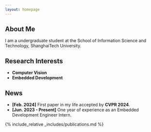 ```yaml
---
layout: homepage
---
```


## About Me

I am a undergraduate student at the School of Information Science and Technology, ShanghaiTech University.

## Research Interests

- **Computer Vision**
- **Embedded Development**

## News

- **[Feb. 2024]** First paper in my life accepted by **CVPR 2024**.
- **[Jun. 2023 - Present]** One year of experience as an Embedded Development Engineer Intern.

{% include_relative _includes/publications.md %}

<!-- {% include_relative _includes/services.md %} -->
